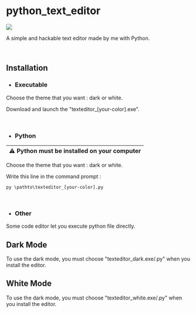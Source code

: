 # python_text_editor

<img src="logo.ico" />

<br>

A simple and hackable text editor made by me with Python.

<br>

Installation
----------------

- <h3>Executable</h3>

Choose the theme that you want : dark or white.

Download and launch the "texteditor_[your-color].exe".

<br>

- <h3>Python</h3>

| ⚠️ Python must be installed on your computer
|---

Choose the theme that you want : dark or white.

Write this line in the command prompt :

<code>py \pathto\texteditor_[your-color].py</code>

<br>

- <h3>Other</h3>

Some code editor let you execute python file directly.

Dark Mode
----------------

To use the dark mode, you must choose "texteditor_dark.exe/.py" when you install the editor.

White Mode
----------------

To use the dark mode, you must choose "texteditor_white.exe/.py" when you install the editor.
